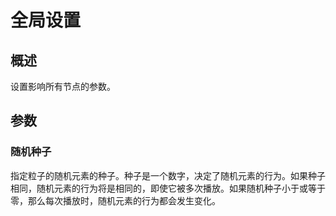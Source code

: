 ﻿# 全局设置

## 概述

设置影响所有节点的参数。

## 参数

### 随机种子

指定粒子的随机元素的种子。种子是一个数字，决定了随机元素的行为。如果种子相同，随机元素的行为将是相同的，即使它被多次播放。如果随机种子小于或等于零，那么每次播放时，随机元素的行为都会发生变化。
